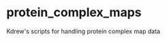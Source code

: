 protein_complex_maps
====================

Kdrew's scripts for handling protein complex map data




